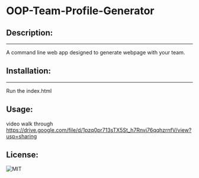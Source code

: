 # OOP-Team-Profile-Generator







## Description:
---
A command line web app designed to generate webpage with your team.


## Installation:
---

Run the index.html 

## Usage:
video walk through
https://drive.google.com/file/d/1pzq0pr713sTX5St_h7Rnvj76qqhzrnfV/view?usp=sharing


## License:

![MIT](https://img.shields.io/badge/License-MIT-yellow)


